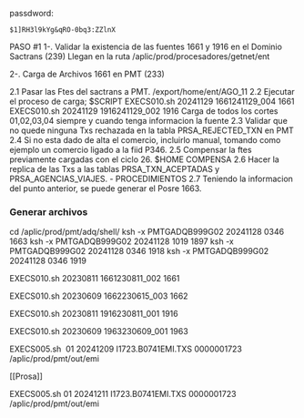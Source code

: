 passdword:
```
$1]RH3l9kYg&qRO-0bq3:ZZlnX
```


PASO #1
1-. Validar la existencia de las fuentes 1661 y 1916 en el Dominio Sactrans (239)
    Llegan en la ruta /aplic/prod/procesadores/getnet/ent

2-. Carga de Archivos 1661 en PMT (233)

   2.1 Pasar las Ftes del sactrans a PMT. /export/home/ent/AGO_11
   2.2 Ejecutar el proceso de carga; $SCRIPT
        EXECS010.sh 20241129 1661241129_004 1661
        EXECS010.sh 20241129 1916241129_002 1916
      Carga de todos los cortes 01,02,03,04 siempre y cuando tenga informacion la fuente
   2.3 Validar que no quede ninguna Txs rechazada en la tabla PRSA_REJECTED_TXN en PMT
   2.4 Si no esta dado de alta el comercio, incluirlo manual, tomando como ejemplo un comercio ligado a la fiid P346.
   2.5 Compensar la ftes previamente cargadas con el ciclo 26. $HOME COMPENSA
   2.6 Hacer la replica de las Txs a las tablas PRSA_TXN_ACEPTADAS y PRSA_AGENCIAS_VIAJES. - PROCEDIMIENTOS
   2.7 Teniendo la informacion del punto anterior, se puede generar el Posre 1663.

### Generar archivos ####
cd /aplic/prod/pmt/adq/shell/
ksh -x PMTGADQB999G02 20241128 0346 1663
ksh -x PMTGADQB999G02 20241128 1019 1897
ksh -x PMTGADQB999G02 20241128 0346 1918
ksh -x PMTGADQB999G02 20241128 0346 1919

EXECS010.sh 20230811 1661230811_002 1661

EXECS010.sh 20230609 1662230615_003 1662	

EXECS010.sh 20230811 1916230811_001 1916

EXECS010.sh 20230609 1963230609_001 1963

EXECS005.sh  01 20241209 I1723.B0741EMI.TXS 0000001723 /aplic/prod/pmt/out/emi

[[Prosa]]

EXECS005.sh 01 20241211 I1723.B0741EMI.TXS 0000001723 /aplic/prod/pmt/out/emi
